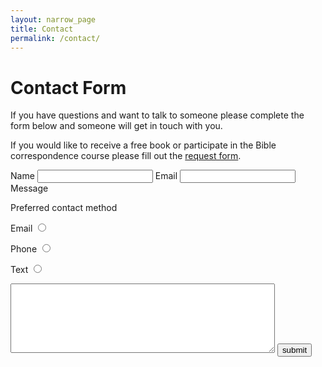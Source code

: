 ```yaml
---
layout: narrow_page
title: Contact
permalink: /contact/
---
```


# Contact Form

If you have questions and want to talk to someone please complete the form below and someone will get in touch with you.

If you would like to receive a free book or participate in the Bible correspondence course please fill out the [request form](/request).

<form action="//biblefor.me/forms/process.php" method="post">
<input type="hidden" name="form_tools_form_id" value="1" />
<label for="name">Name</label>
<input type="text" name="name" />
<label for="email">Email</label>
<input type="text" name="email" />
<label for="message">Message</label>

<label for="preferred_contact">Preferred contact method</label>

<label for="Email">Email</label>
<input type="radio" name="preferred_contact" value="Email" />

<label for="Phone">Phone</label>
<input type="radio" name="preferred_contact" value="Phone" />

<label for="Text">Text</label>
<input type="radio" name="preferred_contact" value="Text" />

<textarea name="message" rows="7" cols="50">
</textarea>

<input type="submit" value="submit" />
</form>
